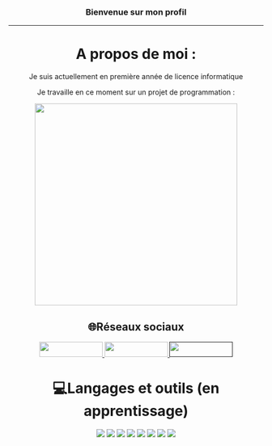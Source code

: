 <h3 align="center">
  Bienvenue sur mon profil

</h3>


---
<div align="center">
  
#  A propos de moi :
  
Je suis actuellement en première année de licence informatique
  
Je travaille en ce moment sur un projet de programmation : 

<img src="https://media2.giphy.com/media/l0amJzVHIAfl7jMDos/giphy.gif?cid=ecf05e47dcwr32i2963qe1cobj5aymocrc604na5eaq4dmcs&rid=giphy.gif&ct=g" width="400" height="400" />


## 🌐Réseaux sociaux
<a href="https://twitter.com/yassine_fkh"> <img src="https://img.shields.io/badge/Twitter-1DA1F2?style=for-the-badge&logo=twitter&logoColor=white" width="125" height="30" /> </a >
<a href="discordapp.com/users/176055615293095936"> <img src="https://img.shields.io/badge/Discord-7289DA?style=for-the-badge&logo=discord&logoColor=white" width="125" height="30" /> </a >
<a href=""> <img src="https://img.shields.io/badge/Reddit-FF4500?style=for-the-badge&logo=reddit&logoColor=white" width="125" height="30" /></a >

# 💻Langages et outils (en apprentissage)  
  <img src="https://img.shields.io/badge/HTML5-E34F26?style=for-the-badge&logo=html5&logoColor=white">
  <img src="https://img.shields.io/badge/CSS3-1572B6?style=for-the-badge&logo=css3&logoColor=white">
  <img src="https://img.shields.io/badge/Python-3776AB?style=for-the-badge&logo=python&logoColor=white">
  <img src="https://img.shields.io/badge/C-00599C?style=for-the-badge&logo=c&logoColor=white">
  <img src="https://img.shields.io/badge/React-20232A?style=for-the-badge&logo=react&logoColor=61DAFB">
  <img src="https://img.shields.io/badge/Bootstrap-563D7C?style=for-the-badge&logo=bootstrap&logoColor=white">
  <img src="https://img.shields.io/badge/Linux-FCC624?style=for-the-badge&logo=linux&logoColor=black">
  <img src="https://img.shields.io/badge/Java-ED8B00?style=for-the-badge&logo=java&logoColor=white">
